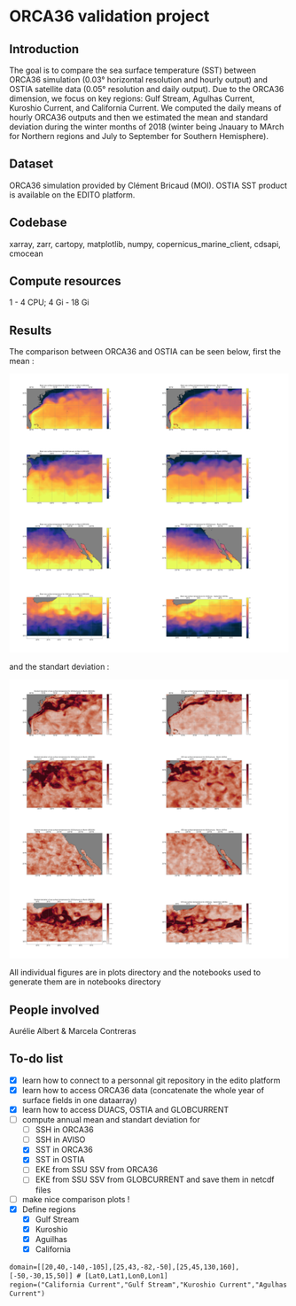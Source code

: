 # ORCA36 validation project
## Introduction
The goal is to compare the sea surface temperature (SST) between ORCA36 simulation  (0.03° horizontal resolution and hourly output) and OSTIA satellite data (0.05° resolution and daily output). Due to the ORCA36 dimension, we focus on  key regions: Gulf Stream, Agulhas Current, Kuroshio Current, and California Current. We computed the daily means of hourly ORCA36 outputs and then we estimated the mean and standard deviation during the winter months of 2018 (winter being Jnauary to MArch for Northern regions and July to September for Southern Hemisphere). 

## Dataset
ORCA36 simulation provided by Clément Bricaud (MOI).
OSTIA SST product is available on the EDITO platform.

## Codebase
xarray, zarr, cartopy, matplotlib, numpy, copernicus_marine_client, cdsapi, cmocean

## Compute resources
1 - 4 CPU; 
4 Gi - 18 Gi

## Results

The comparison between ORCA36 and OSTIA can be seen below, first the mean :

![plot](MEAN-SST-ORCA36-OSTIA-ALL-REGS.png)

and the standart deviation : 

![plot](STD-SST-ORCA36-OSTIA-ALL-REGS.png)

All individual figures are in plots directory and the notebooks used to generate them are in notebooks directory

## People involved
Aurélie Albert & Marcela Contreras

## To-do list

 - [x] learn how to connect to a personnal git repository in the edito platform
 - [x] learn how to access ORCA36 data (concatenate the whole year of surface fields in one dataarray)
 - [x] learn how to access DUACS, OSTIA and GLOBCURRENT
 - [ ] compute annual mean and standart deviation for
   - [ ] SSH in ORCA36
   - [ ] SSH in AVISO
   - [x] SST in ORCA36
   - [x] SST in OSTIA
   - [ ] EKE from SSU SSV from ORCA36
   - [ ] EKE from SSU SSV from GLOBCURRENT
and save them in netcdf files
- [ ] make nice comparison plots !
- [x] Define regions
  - [x] Gulf Stream 
  - [x] Kuroshio 
  - [x] Aguilhas
  - [x] California 

```
domain=[[20,40,-140,-105],[25,43,-82,-50],[25,45,130,160],[-50,-30,15,50]] # [Lat0,Lat1,Lon0,Lon1]
region=("California Current","Gulf Stream","Kuroshio Current","Agulhas Current")
```
